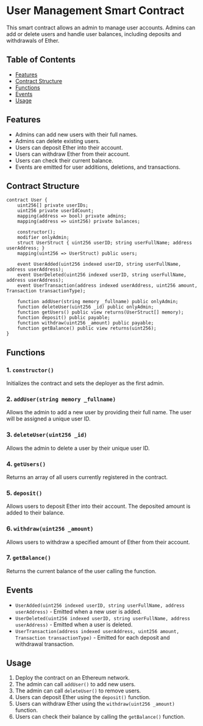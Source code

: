 # User Management Smart Contract

This smart contract allows an admin to manage user accounts. Admins can add or delete users and handle user balances, including deposits and withdrawals of Ether.

## Table of Contents

- [Features](#features)
- [Contract Structure](#contract-structure)
- [Functions](#functions)
- [Events](#events)
- [Usage](#usage)

## Features

- Admins can add new users with their full names.
- Admins can delete existing users.
- Users can deposit Ether into their account.
- Users can withdraw Ether from their account.
- Users can check their current balance.
- Events are emitted for user additions, deletions, and transactions.

## Contract Structure

    contract User {
        uint256[] private userIDs;
        uint256 private userIdCount;
        mapping(address => bool) private admins;
        mapping(address => uint256) private balances;

        constructor();
        modifier onlyAdmin;
        struct UserStruct { uint256 userID; string userFullName; address userAddress; }
        mapping(uint256 => UserStruct) public users;

        event UserAdded(uint256 indexed userID, string userFullName, address userAddress);
        event UserDeleted(uint256 indexed userID, string userFullName, address userAddress);
        event UserTransaction(address indexed userAddress, uint256 amount, Transaction transactionType);

        function addUser(string memory _fullname) public onlyAdmin;
        function deleteUser(uint256 _id) public onlyAdmin;
        function getUsers() public view returns(UserStruct[] memory);
        function deposit() public payable;
        function withdraw(uint256 _amount) public payable;
        function getBalance() public view returns(uint256);
    }

## Functions

### 1\. `constructor()`

Initializes the contract and sets the deployer as the first admin.

### 2\. `addUser(string memory _fullname)`

Allows the admin to add a new user by providing their full name. The user will be assigned a unique user ID.

### 3\. `deleteUser(uint256 _id)`

Allows the admin to delete a user by their unique user ID.

### 4\. `getUsers()`

Returns an array of all users currently registered in the contract.

### 5\. `deposit()`

Allows users to deposit Ether into their account. The deposited amount is added to their balance.

### 6\. `withdraw(uint256 _amount)`

Allows users to withdraw a specified amount of Ether from their account.

### 7\. `getBalance()`

Returns the current balance of the user calling the function.

## Events

- `UserAdded(uint256 indexed userID, string userFullName, address userAddress)` - Emitted when a new user is added.
- `UserDeleted(uint256 indexed userID, string userFullName, address userAddress)` - Emitted when a user is deleted.
- `UserTransaction(address indexed userAddress, uint256 amount, Transaction transactionType)` - Emitted for each deposit and withdrawal transaction.

## Usage

1.  Deploy the contract on an Ethereum network.
2.  The admin can call `addUser()` to add new users.
3.  The admin can call `deleteUser()` to remove users.
4.  Users can deposit Ether using the `deposit()` function.
5.  Users can withdraw Ether using the `withdraw(uint256 _amount)` function.
6.  Users can check their balance by calling the `getBalance()` function.
